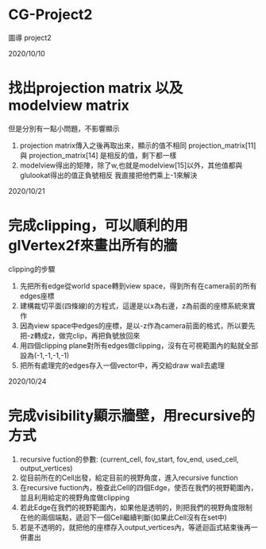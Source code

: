 
# CG-Project2

圖導 project2

2020/10/10
# 找出projection matrix 以及 modelview matrix
但是分別有一點小問題，不影響顯示

1. projection matrix傳入之後再取出來，顯示的值不相同
projection_matrix[11] 與 projection_matrix[14] 是相反的值，剩下都一樣
2. modelview得出的矩陣，除了w,也就是modelview[15]以外，其他值都與glulookat得出的值正負號相反
我直接把他們乘上-1來解決

2020/10/21
# 完成clipping，可以順利的用glVertex2f來畫出所有的牆

clipping的步驟
1. 先把所有edge從world space轉到view space，得到所有在camera前的所有edges座標
2. 建構裁切平面(四條線)的方程式，這邊是以x為右邊，z為前面的座標系統來實作
3. 因為view space中edges的座標，是以-z作為camera前面的格式，所以要先把-z轉成z，做完clip，再把負號放回來
4. 用四個clipping plane對所有edges做clipping，沒有在可視範圍內的點就全部設為(-1,-1,-1,-1)
5. 把所有處理完的edges存入一個vector中，再交給draw wall去處理

2020/10/24

# 完成visibility顯示牆壁，用recursive的方式

1. recursive fuction的參數: (current_cell, fov_start, fov_end, used_cell, output_vertices)
2. 從目前所在的Cell出發，給定目前的視野角度，進入recursive function
3. 在recursive fuction內，檢查此Cell的四個Edge，使否在我們的視野範圍內，並且利用給定的視野角度做clipping
4. 若此Edge在我們的視野範圍內，如果他是透明的，則把我們的視野角度限制在他的兩個端點，遞迴下一個Cell繼續判斷(如果此Cell沒有在set中)
5. 若是不透明的，就把他的座標存入output_vertices內，等遞迴函式結束後再一併畫出
